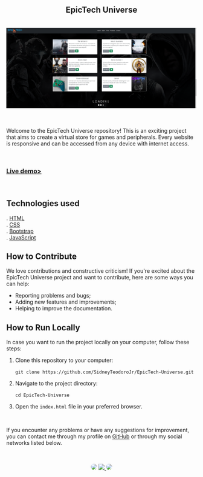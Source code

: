 <h2 align="center">EpicTech Universe</h2>
</br>

<div align="center">
<a href="https://sidneyteodorojr.github.io/EpicTech-Universe/" target="_blank">
<img src="https://github.com/SidneyTeodoroJr/EpicTech-Universe/blob/main/assets/epic-tech-universe.png" alt="gradient">
</a>
</div>
</br> 
</br>

<p>
 Welcome to the EpicTech Universe repository! This is an exciting project that aims to create a virtual store for games and peripherals. Every website is responsive and can be accessed from any device with internet access.
</p>
</br>

<h3 align="left"><a href="https://sidneyteodorojr.github.io/EpicTech-Universe/">Live demo></a></h3>
</br>

## Technologies used

. <a href="https://www.w3schools.com/html/html_intro.asp" target="_blank">HTML</a>
</br>
. <a href="https://www.w3schools.com/css/default.asp" target="_blank">CSS</a>
</br>
. <a href="https://getbootstrap.com/docs/5.3/getting-started/introduction/" target="_blank">Bootstrap</a>
</br>
. <a href="https://www.w3schools.com/js/default.asp" target="_blank">JavaScript</a>
</br>

## How to Contribute

<p>
 We love contributions and constructive criticism! If you're excited about the EpicTech Universe project and want to contribute, here are some ways you can help:
</p>

- Reporting problems and bugs;
- Adding new features and improvements;
- Helping to improve the documentation.

## How to Run Locally

<p>
In case you want to run the project locally on your computer, follow these steps:
</p>

1. Clone this repository to your computer:
   ```
   git clone https://github.com/SidneyTeodoroJr/EpicTech-Universe.git
2. Navigate to the project directory:
    ```
    cd EpicTech-Universe
3. Open the `index.html` file in your preferred browser.
</br>
<p>
If you encounter any problems or have any suggestions for improvement, you can contact me through my profile on <a href="https://github.com/SidneyTeodoroJr" target="_blank">GitHub</a> or through my social networks listed below.
</p>

##
</br>

<div align="center">
<a href="https://www.facebook.com/profile.php?id=100091086461235" target="_blank"><img src="https://img.shields.io/badge/-Facebook-%230077B5?style=for-the-badge&logo=facebook&logoColor=white" style="border-radius: 30px" target="_blank"></a>
<a href="https://www.instagram.com/sidneyteodoroaraujo" target="_blank"><img src="https://img.shields.io/badge/-Instagram-%23E4405F?style=for-the-badge&logo=instagram&logoColor=white"</a>
<a href="https://www.linkedin.com/in/sidney-teodoro-4a4a8119b?lipi=urn%3Ali%3Apage%3Ad_flagship3_profile_view_base_contact_details%3B%2FevuTOiSSJS2hWGCZgtZiQ%3D%3D" target="_blank"><img src="https://img.shields.io/badge/-LinkedIn-%230077B5?style=for-the-badge&logo=linkedin&logoColor=white" style="border-radius: 30px" target="_blank"></a>
</div>
